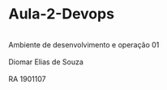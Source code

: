 # Aula-2-Devops<br/>
<br>Ambiente de desenvolvimento e operação 01<br/>
<br>Diomar Elias de Souza<br/>
<br>RA 1901107
